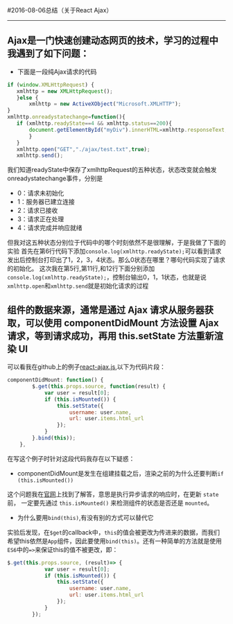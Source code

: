 #2016-08-06总结（关于React Ajax）

------

## Ajax是一门快速创建**动态网页**的技术，学习的过程中我遇到了如下问题：

 - 下面是一段纯Ajax请求的代码
 ```javascript
 if (window.XMLHttpRequest) {
    xmlhttp = new XMLHttpRequest();
    }else {
        xmlhttp = new ActiveXObject("Microsoft.XMLHTTP");
}
 xmlhttp.onreadystatechange=function(){
    if (xmlhttp.readyState==4 && xmlhttp.status==200){
        document.getElementById("myDiv").innerHTML=xmlhttp.responseText;
        }
    }
    xmlhttp.open("GET","./ajax/test.txt",true);
    xmlhttp.send();
 ```
我们知道readyState中保存了xmlhttpRequest的五种状态，状态改变就会触发onreadystatechange事件，分别是
 
 - 0：请求未初始化
 - 1：服务器已建立连接
 - 2：请求已接收
 - 3：请求正在处理
 - 4：请求完成并响应就绪
 
 但我对这五种状态分别位于代码中的哪个时刻依然不是很理解，于是我做了下面的实验
首先在第6行代码下添加`console.log(xmlhttp.readyState);`可以看到请求发出后控制台打印出了1，2，3，4状态。那么0状态在哪里？哪句代码实现了请求的初始化。
这次我在第5行,第11行,和12行下面分别添加`console.log(xmlhttp.readyState);`，控制台输出0，1，1状态，也就是说`xmlhttp.open`和`xmlhttp.send`就是初始化请求的过程

## 组件的数据来源，通常是通过 Ajax 请求从服务器获取，可以使用 componentDidMount 方法设置 Ajax 请求，等到请求成功，再用 this.setState 方法重新渲染 UI 
可以看我在github上的例子[react-ajax.js](https://github.com/ChengYurou/react-ajax-demo/blob/master/react-ajax.js),以下为代码片段：
```javascript
componentDidMount: function() {
        $.get(this.props.source, function(result) {
            var user = result[0];
            if (this.isMounted()) {
                this.setState({
                    username: user.name,
                    url: user.items.html_url
                });
            }
        }.bind(this));
    },
```
在写这个例子时针对这段代码我存在以下疑惑：

 - componentDidMount是发生在组建挂载之后，渲染之前的为什么还要判断`if (this.isMounted())`
 
 这个问题我在[官网](https://facebook.github.io/react/blog/2015/12/16/ismounted-antipattern.html)上找到了解答，意思是执行异步请求的响应时，在更新 `state` 前， 一定要先通过 `this.isMounted()` 来检测组件的状态是否还是 `mounted`。
 - 为什么要用`bind(this)`,有没有别的方式可以替代它
 
 实验后发现，在`$get`的callback中，`this`的值会被更改为传进来的数据，而我们希望this依然是`App`组件，因此要使用`bind(this)`。还有一种简单的方法就是使用`ES6`中的`=>`来保证this的值不被更改，即：
```javascript
$.get(this.props.source, (result)=> {
            var user = result[0];
            if (this.isMounted()) {
                this.setState({
                    username: user.name,
                    url: user.items.html_url
                });
            }
        });
```
